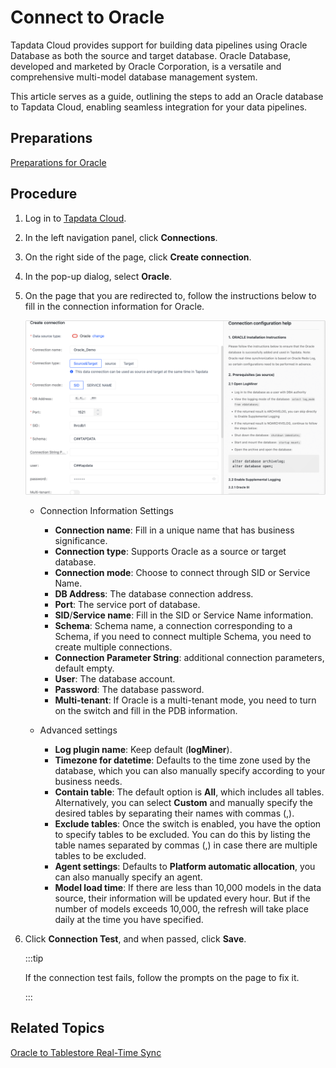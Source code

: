# Connect to Oracle

Tapdata Cloud provides support for building data pipelines using Oracle Database as both the source and target database. Oracle Database, developed and marketed by Oracle Corporation, is a versatile and comprehensive multi-model database management system. 

This article serves as a guide, outlining the steps to add an Oracle database to Tapdata Cloud, enabling seamless integration for your data pipelines.

## Preparations

[Preparations for Oracle](../../../prerequisites/config-database/certified/oracle)

## Procedure

1. Log in to [Tapdata Cloud](https://cloud.tapdata.io/).

2. In the left navigation panel, click **Connections**.

3. On the right side of the page, click **Create connection**.

4. In the pop-up dialog, select **Oracle**.

5. On the page that you are redirected to, follow the instructions below to fill in the connection information for Oracle.

   ![Oracle Connection Example](../../../images/oracle_connection.png)

   * Connection Information Settings
      * **Connection name**: Fill in a unique name that has business significance.
      * **Connection type**: Supports Oracle as a source or target database.
      * **Connection mode**: Choose to connect through SID or Service Name.
      * **DB Address**: The database connection address.
      * **Port**: The service port of database.
      * **SID**/**Service name**: Fill in the SID or Service Name information.
      * **Schema**: Schema name, a connection corresponding to a Schema, if you need to connect multiple Schema, you need to create multiple connections.
      * **Connection Parameter String**: additional connection parameters, default empty.
      * **User**: The database account.
      * **Password**: The database password.
      * **Multi-tenant**: If Oracle is a multi-tenant mode, you need to turn on the switch and fill in the PDB information.

   * Advanced settings
      * **Log plugin name**: Keep default (**logMiner**).
      * **Timezone for datetime**: Defaults to the time zone used by the database, which you can also manually specify according to your business needs.
      * **Contain table**: The default option is **All**, which includes all tables. Alternatively, you can select **Custom** and manually specify the desired tables by separating their names with commas (,).
      * **Exclude tables**: Once the switch is enabled, you have the option to specify tables to be excluded. You can do this by listing the table names separated by commas (,) in case there are multiple tables to be excluded.
      * **Agent settings**: Defaults to **Platform automatic allocation**, you can also manually specify an agent.
      * **Model load time**: If there are less than 10,000 models in the data source, their information will be updated every hour. But if the number of models exceeds 10,000, the refresh will take place daily at the time you have specified.

6. Click **Connection Test**, and when passed, click **Save**.

   :::tip

   If the connection test fails, follow the prompts on the page to fix it.

   :::



## Related Topics

[Oracle to Tablestore Real-Time Sync](../../../best-practice/oracle-to-tablestore.md)
